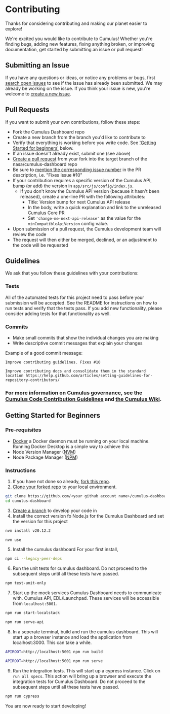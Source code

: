 # Contributing

Thanks for considering contributing and making our planet easier to explore!

We're excited you would like to contribute to Cumulus! Whether you're finding bugs, adding new features, fixing anything broken, or improving documentation, get started by submitting an issue or pull request!

## Submitting an Issue

If you have any questions or ideas, or notice any problems or bugs, first [search open issues](https://github.com/nasa/cumulus-dashboard/issues) to see if the issue has already been submitted. We may already be working on the issue. If you think your issue is new, you're welcome to [create a new issue](https://github.com/nasa/cumulus-dashboard/issues/new).

## Pull Requests

If you want to submit your own contributions, follow these steps:

* Fork the Cumulus Dashboard repo
* Create a new branch from the branch you'd like to contribute to
* Verify that everything is working before you write code. See ['Getting Started for beginners'](#getting-started-for-beginners) below.
* If an issue doesn't already exist, submit one (see above)
* [Create a pull request](https://help.github.com/articles/creating-a-pull-request/) from your fork into the target branch of the nasa/cumulus-dashboard repo
* Be sure to [mention the corresponding issue number](https://help.github.com/articles/closing-issues-using-keywords/) in the PR description, i.e. "Fixes Issue #10"
* If your contribution requires a specific version of the Cumulus API, bump (or add) the version in `app/src/js/config/index.js`.
  * If you don't know the Cumulus API version (because it hasn't been released), create a one-line PR with the following attributes:
    * Title: Version bump for next Cumulus API release
    * In the body, write a quick explanation and link to the unreleased Cumulus Core PR
    * Set `'change-me-next-api-release'` as the value for the `minCompatibleApiVersion` config value.
* Upon submission of a pull request, the Cumulus development team will review the code
* The request will then either be merged, declined, or an adjustment to the code will be requested

## Guidelines

We ask that you follow these guidelines with your contributions:

### Tests

All of the automated tests for this project need to pass before your submission will be accepted. See the README for instructions on how to run tests and verify that the tests pass. If you add new functionality, please consider adding tests for that functionality as well.

### Commits

* Make small commits that show the individual changes you are making
* Write descriptive commit messages that explain your changes

Example of a good commit message:

```
Improve contributing guidelines. Fixes #10

Improve contributing docs and consolidate them in the standard location https://help.github.com/articles/setting-guidelines-for-repository-contributors/
```

### For more information on Cumulus governance, see the [Cumulus Code Contribution Guidelines](https://docs.google.com/document/d/14J_DS6nyQ32BpeVjdR-YKfzHAzFB299tKghPGshXUTU/edit) and [the Cumulus Wiki](https://wiki.earthdata.nasa.gov/display/CUMULUS/Cumulus).

## Getting Started for Beginners 

### Pre-requisites
- [Docker](https://www.docker.com/) a Docker daemon must be running on your local machine. Running Docker Desktop is a simple way to achieve this
- Node Version Manager ([NVM](https://github.com/nvm-sh/nvm?tab=readme-ov-file#installing-and-updating))
- Node Package Manager ([NPM](https://github.com/npm/cli))

### Instructions
1. If you have not done so already, [fork this repo](https://docs.github.com/en/pull-requests/collaborating-with-pull-requests/working-with-forks/fork-a-repo). 
2. [Clone your forked repo](https://docs.github.com/en/repositories/creating-and-managing-repositories/cloning-a-repository) to your local environment.
```bash
git clone https://github.com/<your github account name>/cumulus-dashboard.git
cd cumulus-dashboard
```
3. [Create a branch](https://git-scm.com/book/en/v2/Git-Branching-Basic-Branching-and-Merging) to develop your code in
4. Install the correct version fo Node.js for the Cumulus Dashboard and set the version for this project
```bash
nvm install v20.12.2
```
```bash
nvm use
```
5. Install the cumulus dashboard
For your first install,
```bash
npm ci --legacy-peer-deps
```
6. Run the unit tests for cumulus dashboard. Do not proceed to the subsequent steps until all these tests have passed.
```bash
npm test-unit-only
```
7. Start up the mock services Cumulus Dashboard needs to communicate with. Cumulus API, EDL/Launchpad. These services will be accessible from `localhost:5001`.
```bash
npm run start-localstack
```
```bash
npm run serve-api
```
8. In a seperate terminal, build and run the cumulus dashboard. This will start up a browser instance and load the application from localhost:3000. This can take a while.
```bash
APIROOT=http://localhost:5001 npm run build
```
```bash
APIROOT=http://localhost:5001 npm run serve
```
9. Run the integration tests. This will start up a cypress instance. Click on `run all specs`. This action will bring up a browser and execute the integration tests for Cumulus Dashboard. Do not proceed to the subsequent steps until all these tests have passed.
```bash
npm run cypress
```
You are now ready to start developing!